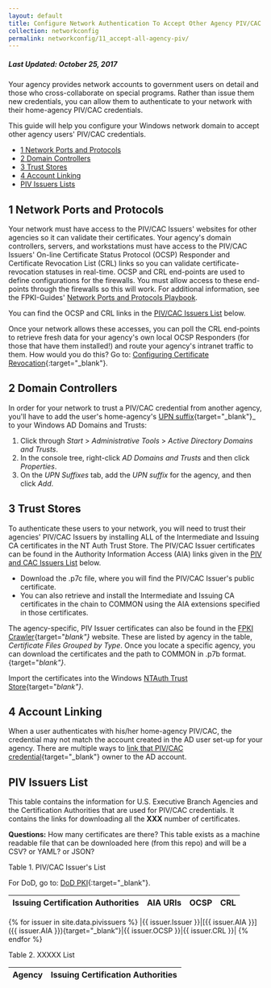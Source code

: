 ```yaml
---
layout: default
title: Configure Network Authentication To Accept Other Agency PIV/CAC Cards
collection: networkconfig
permalink: networkconfig/11_accept-all-agency-piv/
---
```


##### Last Updated: October 25, 2017

Your agency provides network accounts to government users on detail and those who cross-collaborate on special programs. Rather than issue them new credentials, you can allow them to authenticate to your network with their home-agency PIV/CAC credentials.

This guide will help you configure your Windows network domain to accept other agency users' PIV/CAC credentials.

* [1 Network Ports and Protocols](#1-network-ports-and-protocols)
* [2 Domain Controllers](#2-domain-controllers)
* [3 Trust Stores](#3-trust-stores)
* [4 Account Linking](#4-account-linking)
* [PIV Issuers Lists](#piv-issuers-lists)

## 1 Network Ports and Protocols

Your network must have access to the PIV/CAC Issuers' websites for other agencies so it can validate their certificates. Your agency's domain controllers, servers, and workstations must have access to the PIV/CAC Issuers' On-line Certificate Status Protocol (OCSP) Responder and Certificate Revocation List (CRL) links so you can validate certificate-revocation statuses in real-time. OCSP and CRL end-points are used to define configurations for the firewalls. You must allow access to these end-points through the firewalls so this will work. For additional information, see the FPKI-Guides' [Network Ports and Protocols Playbook]({{site.baseurl}}/networkconfig/ports/#network-ports-and-protocols).

You can find the OCSP and CRL links in the [PIV/CAC Issuers List](#piv-and-cac-issuers-list) below.

Once your network allows these accesses, you can poll the CRL end-points to retrieve fresh data for your agency's own local OCSP Responders (for those that have them installed!) and route your agency's intranet traffic to them. How would you do this? Go to: [Configuring Certificate Revocation](https://technet.microsoft.com/en-us/library/cc771079(v=ws.11).aspx){:target="_blank"}.

## 2 Domain Controllers

In order for your network to trust a PIV/CAC credential from another agency, you'll have to add the user's home-agency's [UPN suffix](https://technet.microsoft.com/en-us/library/cc772007(v=ws.11).aspx){target="_blank"}_ to your Windows AD Domains and Trusts:

1. Click through _Start_ &gt; _Administrative Tools_ &gt; _Active Directory Domains and Trusts_.
2. In the console tree, right-click _AD Domains and Trusts_ and then click _Properties_.
3. On the _UPN Suffixes_ tab, add the _UPN suffix_ for the agency, and then click _Add_.

## 3 Trust Stores

To authenticate these users to your network, you will need to trust their agencies' PIV/CAC Issuers by installing ALL of the Intermediate and Issuing CA certificates in the NT Auth Trust Store. The PIV/CAC Issuer certificates can be found in the Authority Information Access (AIA) links given in the [PIV and CAC Issuers List](#piv-and-cac-issuers-list) below. 

* Download the .p7c file, where you will find the PIV/CAC Issuer's public certificate. 
* You can also retrieve and install the Intermediate and Issuing CA certificates in the chain to COMMON using the AIA extensions <!--Links?--->specified in those certificates.<!--"Those certificates" refers to which certificates?-->

The agency-specific, PIV Issuer certificates can also be found in the [FPKI Crawler](https://fpki-graph.fpki-lab.gov/crawler/){target="_blank"}_ website. These are listed by agency in the table, _Certificate Files Grouped by Type_. Once you locate a specific agency, you can download the certificates and the path to COMMON in .p7b format.
{target="_blank"}_.

Import the certificates into the Windows [NTAuth Trust Store](https://piv.idmanagement.gov/networkconfig/trustedroots/){target="_blank"}_.

## 4 Account Linking

When a user authenticates with his/her home-agency PIV/CAC, the credential may not match the account created in the AD user set-up for your agency. There are multiple ways to [link that PIV/CAC credential](https://piv.idmanagement.gov/networkconfig/accounts/){target="_blank"} owner to the AD account.<!--Why would it not match the account created in AD user set-up?-->

## PIV Issuers List

This table contains the information for U.S. Executive Branch Agencies and the Certification Authorities that are used for PIV/CAC credentials. It contains the links for downloading all the **XXX** number of certificates. 

**Questions:** How many certificates are there? This table exists as a machine readable file that can be downloaded here (from this repo) and will be a CSV? or YAML? or JSON?

Table 1. PIV/CAC Issuer's List

For DoD, go to: [DoD PKI](https://iase.disa.mil/pki-pke/interoperability/Pages/index.aspx#etWPQ7){:target="_blank"}.

| Issuing Certification Authorities | AIA URIs | OCSP  | CRL |
|------|-------|-------|------
{% for issuer in site.data.pivissuers %}
|{{ issuer.Issuer }}|[{{ issuer.AIA }}]({{ issuer.AIA }}){target="_blank"}|{{ issuer.OCSP }}|{{ issuer.CRL }}|
{% endfor %}

Table 2. XXXXX List

| Agency | Issuing Certification Authorities |
|------|-------------|



